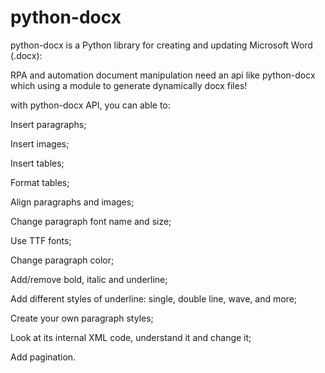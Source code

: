 # python-docx

python-docx is a Python library for creating and updating Microsoft Word (.docx): 


RPA and automation document manipulation  need an api like  python-docx  which using a  module  to generate dynamically docx files! 

with python-docx API,  you can  able to:

Insert paragraphs;

Insert images;

Insert tables;

Format tables;

Align paragraphs and images;

Change paragraph font name and size;

Use TTF fonts;

Change paragraph color;

Add/remove bold, italic and underline;

Add different styles of underline: single, double line, wave, and more;

Create your own paragraph styles;

Look at its internal XML code, understand it and change it;

Add pagination.
